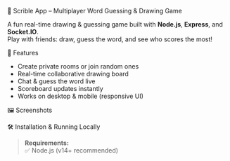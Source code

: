 🎨 Scrible App – Multiplayer Word Guessing & Drawing Game

A fun real-time drawing & guessing game built with **Node.js**, **Express**, and **Socket.IO**.  
Play with friends: draw, guess the word, and see who scores the most!


🚀 Features
- Create private rooms or join random ones
- Real-time collaborative drawing board
- Chat & guess the word live
- Scoreboard updates instantly
- Works on desktop & mobile (responsive UI)


🖼️ Screenshots



🛠️ Installation & Running Locally

> **Requirements:**  
✅ Node.js (v14+ recommended)


